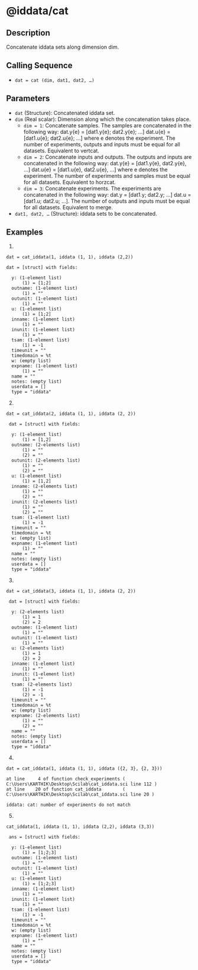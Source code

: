 # @iddata/cat

## Description
Concatenate iddata sets along dimension dim.

## Calling Sequence
- `dat = cat (dim, dat1, dat2, …)`

## Parameters
- `dat` (Structure): Concatenated iddata set.
- `dim` (Real scalar): Dimension along which the concatenation takes place.
  - `dim = 1`: Concatenate samples. The samples are concatenated in the following way: dat.y{e} = [dat1.y{e}; dat2.y{e}; …] dat.u{e} = [dat1.u{e}; dat2.u{e}; …] where e denotes the experiment. The number of experiments, outputs and inputs must be equal for all datasets. Equivalent to vertcat.
  - `dim = 2`: Concatenate inputs and outputs. The outputs and inputs are concatenated in the following way: dat.y{e} = [dat1.y{e}, dat2.y{e}, …] dat.u{e} = [dat1.u{e}, dat2.u{e}, …] where e denotes the experiment. The number of experiments and samples must be equal for all datasets. Equivalent to horzcat.
  - `dim = 3`: Concatenate experiments. The experiments are concatenated in the following way: dat.y = [dat1.y; dat2.y; …] dat.u = [dat1.u; dat2.u; …]. The number of outputs and inputs must be equal for all datasets. Equivalent to merge.
- `dat1, dat2, …` (Structure): iddata sets to be concatenated.

## Examples
1.
```
dat = cat_iddata(1, iddata (1, 1), iddata (2,2))
```
```
dat = [struct] with fields:

  y: (1-element list)
      (1) = [1;2]
  outname: (1-element list)
      (1) = ""
  outunit: (1-element list)
      (1) = ""
  u: (1-element list)
      (1) = [1;2]
  inname: (1-element list)
      (1) = ""
  inunit: (1-element list)
      (1) = ""
  tsam: (1-element list)
      (1) = -1
  timeunit = ""
  timedomain = %t
  w: (empty list)
  expname: (1-element list)
      (1) = ""
  name = ""
  notes: (empty list)
  userdata = []
  type = "iddata"
```
2.
```
dat = cat_iddata(2, iddata (1, 1), iddata (2, 2))
```
```
 dat = [struct] with fields:

  y: (1-element list)
      (1) = [1,2]
  outname: (2-elements list)
      (1) = ""
      (2) = ""
  outunit: (2-elements list)
      (1) = ""
      (2) = ""
  u: (1-element list)
      (1) = [1,2]
  inname: (2-elements list)
      (1) = ""
      (2) = ""
  inunit: (2-elements list)
      (1) = ""
      (2) = ""
  tsam: (1-element list)
      (1) = -1
  timeunit = ""
  timedomain = %t
  w: (empty list)
  expname: (1-element list)
      (1) = ""
  name = ""
  notes: (empty list)
  userdata = []
  type = "iddata"
```

3.
```
dat = cat_iddata(3, iddata (1, 1), iddata (2, 2))
```
```
 dat = [struct] with fields:

  y: (2-elements list)
      (1) = 1
      (2) = 2
  outname: (1-element list)
      (1) = ""
  outunit: (1-element list)
      (1) = ""
  u: (2-elements list)
      (1) = 1
      (2) = 2
  inname: (1-element list)
      (1) = ""
  inunit: (1-element list)
      (1) = ""
  tsam: (2-elements list)
      (1) = -1
      (2) = -1
  timeunit = ""
  timedomain = %t
  w: (empty list)
  expname: (2-elements list)
      (1) = ""
      (2) = ""
  name = ""
  notes: (empty list)
  userdata = []
  type = "iddata"
```

4.
```
dat = cat_iddata(1, iddata (1, 1), iddata ({2, 3}, {2, 3}))
```
```
at line     4 of function check_experiments ( C:\Users\KARTHIK\Desktop\Scilab\cat_iddata.sci line 112 )
at line    20 of function cat_iddata        ( C:\Users\KARTHIK\Desktop\Scilab\cat_iddata.sci line 20 )

iddata: cat: number of experiments do not match
```

5.
```
cat_iddata(1, iddata (1, 1), iddata (2,2), iddata (3,3))
```
```
 ans = [struct] with fields:

  y: (1-element list)
      (1) = [1;2;3]
  outname: (1-element list)
      (1) = ""
  outunit: (1-element list)
      (1) = ""
  u: (1-element list)
      (1) = [1;2;3]
  inname: (1-element list)
      (1) = ""
  inunit: (1-element list)
      (1) = ""
  tsam: (1-element list)
      (1) = -1
  timeunit = ""
  timedomain = %t
  w: (empty list)
  expname: (1-element list)
      (1) = ""
  name = ""
  notes: (empty list)
  userdata = []
  type = "iddata"
```
